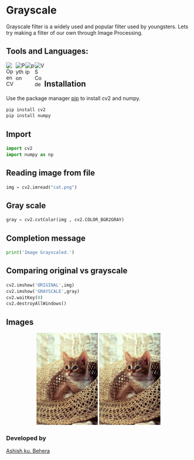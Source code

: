 # Grayscale
Grayscale filter is a widely used and popular filter used by youngsters. Lets try making a filter of our own through Image Processing.

## Tools and Languages:
<img align="left" alt="OpenCV" width="26px" src="https://github.com/ankush0939/explore/blob/master/topics/opencv/opencv.png" />
<img align="left" alt="Python" width="26px" src="https://github.com/ankush0939/explore/blob/master/topics/python/python.png" />
<img align="left" alt="pip" width="26px" height="34px" src="https://github.com/ankush0939/explore/blob/master/topics/pip/pip.png" />
<img align="left" alt="VS Code" width="26px" src="https://github.com/ankush0939/explore/blob/master/topics/visual-studio-code/visual-studio-code.png" />
<br>

## Installation
Use the package manager [pip](https://pip.pypa.io/en/stable/) to install cv2 and numpy.


```bash
pip install cv2
pip install numpy
```

## Import

```python
import cv2
import numpy as np
```

## Reading image from file

```python
img = cv2.imread("cat.png")
```


## Gray scale

```python
gray = cv2.cvtColor(img , cv2.COLOR_BGR2GRAY)
```

## Completion message

```python
print('Image Grayscaled.')
```

## Comparing original vs grayscale

```python
cv2.imshow('ORIGINAL',img)
cv2.imshow('GRAYSCALE',gray)
cv2.waitKey(0)
cv2.destroyAllWindows()
```

## Images
<p align="center">
	<img src="/cat.png" alt="Logo", height=250px,width=350px>
	<img src="/cat.png" alt="Logo", height=250px,width=350px>
</p>

### Developed by
 [Ashish ku. Behera](https://github.com/ashish-max "Github Id")
